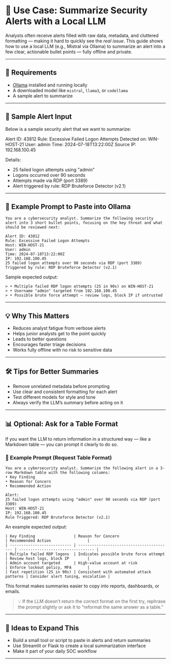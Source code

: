 # 🧠 Use Case: Summarize Security Alerts with a Local LLM

Analysts often receive alerts filled with raw data, metadata, and cluttered formatting — making it hard to quickly see the *real issue*. This guide shows how to use a local LLM (e.g., Mistral via Ollama) to summarize an alert into a few clear, actionable bullet points — fully offline and private.

---

## 🔧 Requirements

- [Ollama](https://ollama.com/) installed and running locally
- A downloaded model like `mistral`, `llama3`, or `codellama`
- A sample alert to summarize

---

## 📝 Sample Alert Input

Below is a sample security alert that we want to summarize:

Alert ID: 43812
Rule: Excessive Failed Logon Attempts
Detected on: WIN-HOST-21
User: admin
Time: 2024-07-18T13:22:00Z
Source IP: 192.168.100.45

Details:

- 25 failed logon attempts using "admin"
- Logons occurred over 90 seconds
- Attempts made via RDP (port 3389)
- Alert triggered by rule: RDP Bruteforce Detector (v2.1)
---
## 🧪 Example Prompt to Paste into Ollama
```text
You are a cybersecurity analyst. Summarize the following security alert into 3 short bullet points, focusing on the key threat and what should be reviewed next:

Alert ID: 43812
Rule: Excessive Failed Logon Attempts
Host: WIN-HOST-21
User: admin
Time: 2024-07-18T13:22:00Z
IP: 192.168.100.45
25 failed logon attempts over 90 seconds via RDP (port 3389)
Triggered by rule: RDP Bruteforce Detector (v2.1)
```
Sample expected output:
```text
> • Multiple failed RDP logon attempts (25 in 90s) on WIN-HOST-21
> • Username "admin" targeted from 192.168.100.45
> • Possible brute force attempt — review logs, block IP if untrusted
```

---

## 💡 Why This Matters

- Reduces analyst fatigue from verbose alerts  
- Helps junior analysts get to the point quickly
- Leads to better questions 
- Encourages faster triage decisions  
- Works fully offline with no risk to sensitive data

---

## 🛠 Tips for Better Summaries

- Remove unrelated metadata before prompting  
- Use clear and consistent formatting for each alert  
- Test different models for style and tone  
- Always verify the LLM’s summary before acting on it

---

## 📊 Optional: Ask for a Table Format

If you want the LLM to return information in a structured way — like a Markdown table — you can prompt it clearly to do so.

### 🔹 Example Prompt (Request Table Format)
```text
You are a cybersecurity analyst. Summarize the following alert in a 3-row Markdown table with the following columns:
• Key Finding
• Reason for Concern
• Recommended Action

Alert:
25 failed logon attempts using "admin" over 90 seconds via RDP (port 3389)
Host: WIN-HOST-21
IP: 192.168.100.45
Rule Triggered: RDP Bruteforce Detector (v2.1)
```
An example expected output:
```text
| Key Finding                 | Reason for Concern                        | Recommended Action                |
| --------------------------- | ----------------------------------------- | --------------------------------- |
| Multiple failed RDP logons  | Indicates possible brute force attempt    | Review host logs, block IP        |
| Admin account targeted      | High-value account at risk                | Enforce lockout policy, MFA       |
| Fast repetition (25 in 90s) | Consistent with automated attack patterns | Consider alert tuning, escalation |
```
This format makes summaries easier to copy into reports, dashboards, or emails.

> 💡 If the LLM doesn’t return the correct format on the first try, rephrase the prompt slightly or ask it to “reformat the same answer as a table.”
---
## 🧩 Ideas to Expand This

- Build a small tool or script to paste in alerts and return summaries  
- Use Streamlit or Flask to create a local summarization interface  
- Make it part of your daily SOC workflow

---

